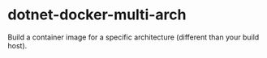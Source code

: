 # dotnet-docker-multi-arch
Build a container image for a specific architecture (different than your build host).
